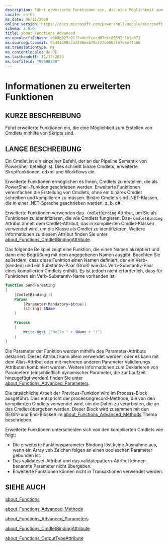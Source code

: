 ```yaml
---
description: Führt erweiterte Funktionen ein, die eine Möglichkeit zum Erstellen von Cmdlets mithilfe von Skripts sind.
Locale: en-US
ms.date: 06/11/2020
online version: https://docs.microsoft.com/powershell/module/microsoft.powershell.core/about/about_functions_advanced?view=powershell-7.2&WT.mc_id=ps-gethelp
schema: 2.0.0
title: about_Functions_Advanced
ms.openlocfilehash: a0b8b027c91f2adedfcecd07bfc80392c1b1e071
ms.sourcegitcommit: 95d41698c7a2450eeb70ef2fb6507fe7e6eff3b6
ms.translationtype: MT
ms.contentlocale: de-DE
ms.lasthandoff: 11/17/2020
ms.locfileid: "99598398"
---
```

# <a name="about-functions-advanced"></a>Informationen zu erweiterten Funktionen

## <a name="short-description"></a>KURZE BESCHREIBUNG
Führt erweiterte Funktionen ein, die eine Möglichkeit zum Erstellen von Cmdlets mithilfe von Skripts sind.

## <a name="long-description"></a>LANGE BESCHREIBUNG

Ein Cmdlet ist ein einzelner Befehl, der an der Pipeline Semantik von PowerShell beteiligt ist. Dies schließt binäre Cmdlets, erweiterte Skriptfunktionen, cdxml und Workflows ein.

Erweiterte Funktionen ermöglichen es Ihnen, Cmdlets zu erstellen, die als PowerShell-Funktion geschrieben werden. Erweiterte Funktionen vereinfachen die Erstellung von Cmdlets, ohne ein binäres Cmdlet schreiben und kompilieren zu müssen. Binäre Cmdlets sind .NET-Klassen, die in einer .NET-Sprache geschrieben werden, z. b. c#.

Erweiterte Funktionen verwenden das- `CmdletBinding` Attribut, um Sie als Funktionen zu identifizieren, die wie Cmdlets fungieren. Das- `CmdletBinding` Attribut ähnelt dem Cmdlet-Attribut, das in kompilierten Cmdlet-Klassen verwendet wird, um die Klasse als Cmdlet zu identifizieren. Weitere Informationen zu diesem Attribut finden Sie unter [about_Functions_CmdletBindingAttribute](about_Functions_CmdletBindingAttribute.md).

Das folgende Beispiel zeigt eine Funktion, die einen Namen akzeptiert und dann eine Begrüßung mit dem angegebenen Namen ausgibt. Beachten Sie außerdem, dass diese Funktion einen Namen definiert, der ein Verb-(senden) und ein Substantiv-Paar (Gruß) wie das Verb-Substantiv-Paar eines kompilierten Cmdlets enthält. Es ist jedoch nicht erforderlich, dass für Funktionen ein Verb-Substantiv-Name vorhanden ist.

```powershell
function Send-Greeting
{
    [CmdletBinding()]
    Param(
        [Parameter(Mandatory=$true)]
        [string] $Name
    )

    Process
    {
        Write-Host ("Hello " + $Name + "!")
    }
}
```

Die Parameter der Funktion werden mithilfe des Parameter-Attributs deklariert.
Dieses Attribut kann allein verwendet werden, oder es kann mit dem Alias-Attribut oder mit mehreren anderen Parameter Validierungs Attributen kombiniert werden. Weitere Informationen zum Deklarieren von Parametern (einschließlich dynamischer Parameter, die zur Laufzeit hinzugefügt werden) finden Sie unter [about_Functions_Advanced_Parameters](about_Functions_Advanced_Parameters.md).

Die tatsächliche Arbeit der Previous-Funktion wird im Process-Block ausgeführt. Dies entspricht der processingrecord-Methode, die von den kompilierten Cmdlets verwendet wird, um die Daten zu verarbeiten, die an das Cmdlet übergeben werden. Dieser Block wird zusammen mit den BEGIN-und End-Blöcken im [about_Functions_Advanced_Methods](about_Functions_Advanced_Methods.md) Thema beschrieben.

Erweiterte Funktionen unterscheiden sich von den kompilierten Cmdlets wie folgt:

- Die erweiterte Funktionsparameter Bindung löst keine Ausnahme aus, wenn ein Array von Zeichen folgen an einen booleschen Parameter gebunden ist.
- Das validateset-Attribut und das validatepattern-Attribut können benannte Parameter nicht übergeben.
- Erweiterte Funktionen können nicht in Transaktionen verwendet werden.

## <a name="see-also"></a>SIEHE AUCH

[about_Functions](about_Functions.md)

[about_Functions_Advanced_Methods](about_Functions_Advanced_Methods.md)

[about_Functions_Advanced_Parameters](about_Functions_Advanced_Parameters.md)

[about_Functions_CmdletBindingAttribute](about_Functions_CmdletBindingAttribute.md)

[about_Functions_OutputTypeAttribute](about_Functions_OutputTypeAttribute.md)

